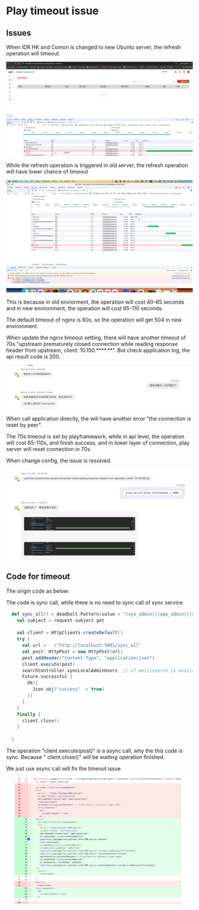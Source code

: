 # Play timeout issue

## Issues

When IDR HK and Comon is changed to new Ubuntu server, the refresh operation will timeout.

![Timeout](pic/timeout.png)

While the refresh operation is triggered in old server, the refresh operation will have lower chance of timeout 

![Timeout for old](pic/timeoutForOldEnv.png)

This is because in old enviorment, the operation will cost 40-65 seconds and in new environment, the operation will cost 65-110 seconds.

The default timeout of nginx is 60s, so the operation will get 504 in new environment.


When update the nginx timeout setting, there will have another timeout of 70s "upstream prematurely closed connection while reading response header from upstream, client: 10.150.****.**". But check application log, the api result code is 200. 

![timeout for 70s](pic/timeout70s.png)

When call application directly, the will have another error "the connection is reset by peer". 

The 70s timeout is set by playframework, while in api level, the operation will cost 65-110s, and finish success, and in lower layer of connection, play server will reset connection in 70s.

When change config, the issue is resolved.

![Issue fix](pic/fixtimeout.png)

## Code for timeout

The origin code as below:

The code is sync call, while there is no need to sync call of sync service.

``` scala
  def sync_all() = deadbolt.Pattern(value = "(sys_admin)|(app_admin)|(client_admin)", patternType = PatternType.REGEX)(parse.default) { implicit request =>
    val subject = request.subject.get

    val client = HttpClients.createDefault()
    try {
      val url =   s"http://localhost:5001/sync_all"
      val post: HttpPost = new HttpPost(url)
      post.addHeader("Content-Type", "application/json")
      client.execute(post)
      searchController.syncLocalAdminUsers  // if meilisearch is available, trigger update
      Future.successful {
        Ok({
          Json.obj("success" -> true)
        })
      }
    }
    finally {
      client.close()
    }

  }
```


  The operation "client.execute(post)" is a async call, why the this code is sync. Because " client.close()" will be waiting operation finished.
  

  We just use async call will fix the timeout issue

  ![Async](pic/async.png)






  
  